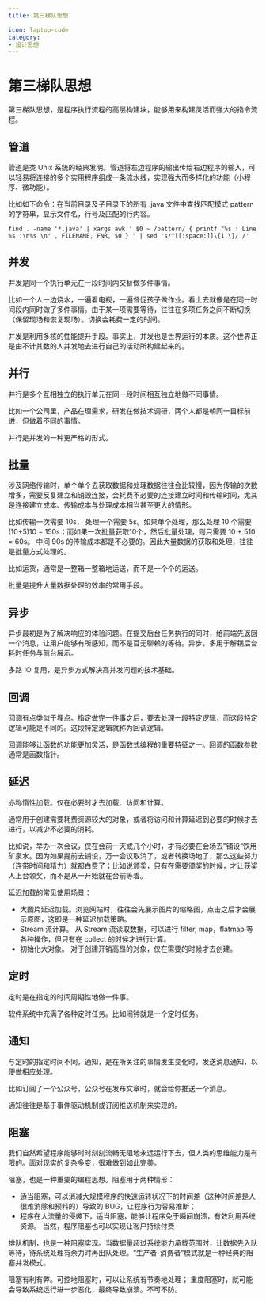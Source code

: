```yaml
---
title: 第三梯队思想

icon: laptop-code
category:
- 设计思想
---
```



# 第三梯队思想
第三梯队思想，是程序执行流程的高层构建块，能够用来构建灵活而强大的指令流程。


## 管道

管道是类 Unix 系统的经典发明。管道将左边程序的输出传给右边程序的输入，可以轻易将连接的多个实用程序组成一条流水线，实现强大而多样化的功能（小程序、微功能）。

比如如下命令：在当前目录及子目录下的所有 .java 文件中查找匹配模式 pattern 的字符串，显示文件名，行号及匹配的行内容。

`find . -name '*.java' | xargs awk ' $0 ~ /pattern/ { printf "%s : Line %s :\n%s \n" , FILENAME, FNR, $0 } ' | sed 's/^[[:space:]]\{1,\}/ /'`


## 并发

并发是同一个执行单元在一段时间内交替做多件事情。

比如一个人一边烧水，一遍看电视，一遍督促孩子做作业。看上去就像是在同一时间段内同时做了多件事情。由于某一项需要等待，往往在多项任务之间不断切换（保留现场和恢复现场）。切换会耗费一定的时间。

并发是利用多核的性能提升手段。事实上，并发也是世界运行的本质。这个世界正是由不计其数的人并发地去进行自己的活动所构建起来的。


## 并行

并行是多个互相独立的执行单元在同一段时间相互独立地做不同事情。

比如一个公司里，产品在理需求，研发在做技术调研，两个人都是朝同一目标前进，但做着不同的事情。

并行是并发的一种更严格的形式。


## 批量

涉及网络传输时，单个单个去获取数据和处理数据往往会比较慢，因为传输的次数增多，需要反复建立和销毁连接，会耗费不必要的连接建立时间和传输时间，尤其是连接建立成本、传输成本与处理成本相当甚至更大的情形。

比如传输一次需要 10s， 处理一个需要 5s。如果单个处理，那么处理 10 个需要 (10+5)10 = 150s；而如果一次批量获取10个，然后批量处理，则只需要 10 + 510 = 60s。 中间 90s 的传输成本都是不必要的。因此大量数据的获取和处理，往往是批量方式处理的。

比如运货，通常是一整箱一整箱地运送，而不是一个个的运送。

批量是提升大量数据处理的效率的常用手段。


## 异步

异步最初是为了解决响应的体验问题。在提交后台任务执行的同时，给前端先返回一个消息，让用户能够有所感知，而不是百无聊赖的等待。异步，多用于解耦后台耗时任务与前台展示。

多路 IO 复用，是异步方式解决高并发问题的技术基础。


## 回调

回调有点类似于埋点。指定做完一件事之后，要去处理一段特定逻辑，而这段特定逻辑可能是不同的。这段特定逻辑就称为回调逻辑。

回调能够让函数的功能更加灵活，是函数式编程的重要特征之一。回调的函数参数通常是函数指针。


## 延迟

亦称惰性加载。仅在必要时才去加载、访问和计算。

通常用于创建需要耗费资源较大的对象，或者将访问和计算延迟到必要的时候才去进行，以减少不必要的消耗。

比如说，举办一次会议，仅在会前一天或几个小时，才有必要在会场去”铺设“饮用矿泉水。因为如果提前去铺设，万一会议取消了，或者转换场地了，那么这些努力（连带时间和精力）就都白费了；比如说颁奖，只有在需要颁奖的时候，才让获奖人上台领奖，而不是从一开始就在台前等着。

延迟加载的常见使用场景：

* 大图片延迟加载。浏览网站时，往往会先展示图片的缩略图，点击之后才会展示原图，这即是一种延迟加载策略。
* Stream 流计算。 从 Stream 流读取数据，可以进行 filter, map，flatmap 等各种操作，但只有在 collect 的时候才进行计算。
* 初始化大对象。 对于创建开销高昂的对象，仅在需要的时候才去创建。


## 定时

定时是在指定的时间周期性地做一件事。

软件系统中充满了各种定时任务。比如闹钟就是一个定时任务。


## 通知

与定时的指定时间不同，通知，是在所关注的事情发生变化时，发送消息通知，以便做相应处理。

比如订阅了一个公众号，公众号在发布文章时，就会给你推送一个消息。

通知往往是基于事件驱动机制或订阅推送机制来实现的。


## 阻塞

我们自然希望程序能够时时刻刻流畅无阻地永远运行下去，但人类的思维能力是有限的。面对现实的复杂多变，很难做到如此完美。

阻塞，也是一种重要的编程思想。阻塞用于两种情形：

* 适当阻塞，可以消减大规模程序的快速运转状况下的时间差（这种时间差是人很难消除和预料的）导致的 BUG，让程序行为容易推断；
* 程序在大流量的侵袭下，适当阻塞，能够让程序免于瞬间崩溃，有效利用系统资源。
当然，程序阻塞也可以实现让客户持续付费

排队机制，也是一种阻塞实现。当数据量超过系统能力承载范围时，让数据先入队等待，待系统处理有余力时再出队处理。“生产者-消费者”模式就是一种经典的阻塞并发模式。

阻塞有利有弊。可控地阻塞时，可以让系统有节奏地处理； 重度阻塞时，就可能会导致系统运行进一步恶化，最终导致崩溃。不可不防。

